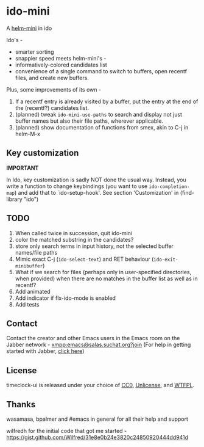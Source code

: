 # ido-mini

A [helm-mini](https://github.com/emacs-helm/helm) in ido

Ido's -
- smarter sorting
- snappier speed
meets helm-mini's -
- informatively-colored candidates list
- convenience of a single command to switch to buffers, open recentf
  files, and create new buffers.

Plus, some improvements of its own -
1. If a recentf entry is already visited by a buffer, put the entry at
   the end of the (recentf?) candidates list.
2. (planned) tweak `ido-mini-use-paths` to search and display not just
   buffer names but also their file paths, wherever applicable.
3. (planned) show documentation of functions from smex, akin to C-j in
   helm-M-x

## Key customization
**IMPORTANT**

In Ido, key customization is sadly NOT done the usual way. Instead,
you write a function to change keybindings (you want to use
`ido-completion-map`) and add that to `ido-setup-hook'. See section
'Customization' in (find-library "ido")

## TODO
1. When called twice in succession, quit ido-mini
2. color the matched substring in the candidates?
3. store only search terms in input history, not the selected buffer
   names/file paths
4. Mimic exact C-j (`ido-select-text`) and RET behaviour
   (`ido-exit-minibuffer`)
5. What if we search for files (perhaps only in user-specified
   directories, when provided) when there are no matches in the buffer
   list as well as in recentf?
6. Add animated
7. Add indicator if flx-ido-mode is enabled
8. Add tests

## Contact
Contact the creator and other Emacs users in the Emacs room on the Jabber network - [xmpp:emacs@salas.suchat.org?join](xmpp:emacs@salas.suchat.org?join)
(For help in getting started with Jabber, [click here](https://xmpp.org/getting-started/))

## License
timeclock-ui is released under your choice of [CC0](https://creativecommons.org/publicdomain/zero/1.0/), [Unlicense](https://unlicense.org/), and [WTFPL](http://www.wtfpl.net/).

## Thanks
wasamasa, bpalmer and #emacs in general for all their help and support

wilfredh for the initial code that got me started -
https://gist.github.com/Wilfred/31e8e0b24e3820c24850920444dd941d
